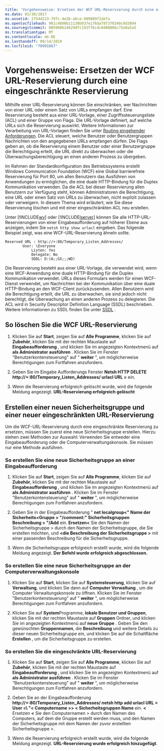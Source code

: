 ```yaml
---
title: 'Vorgehensweise: Ersetzen der WCF URL-Reservierung durch eine eingeschränkte Reservierung'
ms.date: 03/30/2017
ms.assetid: 2754d223-79fc-4e2b-a6ce-989889f2abfa
ms.openlocfilehash: 981c4890b11130b937e176da78f378340c0d3894
ms.sourcegitcommit: 005980b14629dfc193ff6cdc040800bc75e0a5a5
ms.translationtype: MT
ms.contentlocale: de-DE
ms.lasthandoff: 09/14/2019
ms.locfileid: "70991667"
---
```

# <a name="how-to-replace-the-wcf-url-reservation-with-a-restricted-reservation"></a>Vorgehensweise: Ersetzen der WCF URL-Reservierung durch eine eingeschränkte Reservierung
Mithilfe einer URL-Reservierung können Sie einschränken, wer Nachrichten von einer URL oder einem Satz von URLs empfangen darf. Eine Reservierung besteht aus einer URL-Vorlage, einer Zugriffssteuerungsliste (ACL) und einer Gruppe von Flags. Die URL-Vorlage definiert, auf welche URLs sich die Reservierung auswirkt. Weitere Informationen zur Verarbeitung von URL-Vorlagen finden Sie unter [Routing eingehender Anforderungen](https://go.microsoft.com/fwlink/?LinkId=136764). Die ACL steuert, welche Benutzer oder Benutzergruppen Nachrichten von den angegebenen URLs empfangen dürfen. Die Flags geben an, ob die Reservierung einem Benutzer oder einer Benutzergruppe die Berechtigung erteilt, die URL direkt zu überwachen oder die Überwachungsberechtigung an einen anderen Prozess zu übergeben.  
  
 Im Rahmen der Standardkonfiguration des Betriebssystems erstellt Windows Communication Foundation (WCF) eine Global barrierefreie Reservierung für Port 80, um allen Benutzern das Ausführen von Anwendungen zu ermöglichen, die eine duale HTTP-Bindung für die Duplex Kommunikation verwenden. Da die ACL bei dieser Reservierung allen Benutzern zur Verfügung steht, können Administratoren die Berechtigung, eine URL oder einen Satz von URLs zu überwachen, nicht explizit zulassen oder verweigern. In diesem Thema wird erläutert, wie Sie diese Reservierung löschen und mit einer eingeschränkten ACL neu erstellen.  
  
 Unter [!INCLUDE[wv](../../../../includes/wv-md.md)] oder [!INCLUDE[lserver](../../../../includes/lserver-md.md)] können Sie alle HTTP-URL-Reservierungen von einer Eingabeaufforderung auf höherer Ebene aus anzeigen, indem Sie `netsh http show urlacl` eingeben.  Das folgende Beispiel zeigt, was eine WCF-URL-Reservierung ähneln sollte.  

```
Reserved URL : http://+:80/Temporary_Listen_Addresses/  
        User: \Everyone  
            Listen: Yes  
            Delegate: No  
            SDDL: D:(A;;GX;;;WD)  
```

 Die Reservierung besteht aus einer URL-Vorlage, die verwendet wird, wenn eine WCF-Anwendung eine duale HTTP-Bindung für die Duplex Kommunikation verwendet. URLs dieses Formulars werden für einen WCF-Dienst verwendet, um Nachrichten bei der Kommunikation über eine duale HTTP-Bindung an den WCF-Client zurückzusenden. Allen Benutzern wird die Berechtigung erteilt, die URL zu überwachen, sie sind jedoch nicht berechtigt, die Überwachung an einen anderen Prozess zu delegieren. Die ACL wird in Security Descriptor Definition Language (SSDL) beschrieben. Weitere Informationen zu SSDL finden Sie unter [SSDL](https://go.microsoft.com/fwlink/?LinkId=136789) .  
  
## <a name="to-delete-the-wcf-url-reservation"></a>So löschen Sie die WCF URL-Reservierung  
  
1. Klicken Sie auf **Start**, zeigen Sie auf **Alle Programme**, klicken Sie auf **Zubehör**, klicken Sie mit der rechten Maustaste auf **Eingabeaufforderung** , und klicken Sie im angezeigten Kontextmenü auf **als Administrator ausführen** . Klicken Sie im Fenster "Benutzerkontensteuerung" auf " **weiter** ", um möglicherweise Berechtigungen zum Fortfahren anzufordern.  
  
2. Geben Sie im Eingabe Aufforderungs Fenster **Netsh HTTP DELETE http://+:80/Temporary_Listen_Addresses/ urlacl URL =** ein.  
  
3. Wenn die Reservierung erfolgreich gelöscht wurde, wird die folgende Meldung angezeigt. **URL-Reservierung erfolgreich gelöscht**  
  
## <a name="creating-a-new-security-group-and-new-restricted-url-reservation"></a>Erstellen einer neuen Sicherheitsgruppe und einer neuer eingeschränkten URL-Reservierung  
 Um die WCF-URL-Reservierung durch eine eingeschränkte Reservierung zu ersetzen, müssen Sie zuerst eine neue Sicherheitsgruppe erstellen. Hierzu stehen zwei Methoden zur Auswahl: Verwenden Sie entweder eine Eingabeaufforderung oder die Computerverwaltungskonsole. Sie müssen nur eine Methode ausführen.  
  
### <a name="to-create-a-new-security-group-from-a-command-prompt"></a>So erstellen Sie eine neue Sicherheitsgruppe an einer Eingabeaufforderung  
  
1. Klicken Sie auf **Start**, zeigen Sie auf **Alle Programme**, klicken Sie auf **Zubehör**, klicken Sie mit der rechten Maustaste auf **Eingabeaufforderung** , und klicken Sie im angezeigten Kontextmenü auf **als Administrator ausführen** . Klicken Sie im Fenster "Benutzerkontensteuerung" auf " **weiter** ", um möglicherweise Berechtigungen zum Fortfahren anzufordern.  
  
2. Geben Sie in der Eingabeaufforderung " **net localgroup\<" Name der Sicherheits\<Gruppe > "/comment:" Sicherheitsgruppen Beschreibung > "/Add** ein. **Ersetzen\<** Sie den Namen der Sicherheitsgruppe > durch den Namen der Sicherheitsgruppe, die Sie erstellen möchten, und  **\<die Beschreibung der Sicherheitsgruppe >** mit einer passenden Beschreibung für die Sicherheitsgruppe.  
  
3. Wenn die Sicherheitsgruppe erfolgreich erstellt wurde, wird die folgende Meldung angezeigt. **Der Befehl wurde erfolgreich abgeschlossen.**  
  
### <a name="to-create-a-new-security-group-from-the-computer-management-console"></a>So erstellen Sie eine neue Sicherheitsgruppe an der Computerverwaltungskonsole  
  
1. Klicken Sie auf **Start**, klicken Sie auf **Systemsteuerung**, klicken Sie auf **Verwaltung**, und klicken Sie dann auf **Computer Verwaltung** , um die Computer Verwaltungskonsole zu öffnen. Klicken Sie im Fenster "Benutzerkontensteuerung" auf " **weiter** ", um möglicherweise Berechtigungen zum Fortfahren anzufordern.  
  
2. Klicken Sie auf **System**Programme, **lokale Benutzer und Gruppen**, klicken Sie mit der rechten Maustaste auf **Gruppen** Ordner, und klicken Sie im angezeigten Kontextmenü auf **neue Gruppe** . Geben Sie den gewünschten **Gruppennamen**, die **Beschreibung** und weitere Details zu dieser neuen Sicherheitsgruppe ein, und klicken Sie auf die Schaltfläche **Erstellen** , um die Sicherheitsgruppe zu erstellen.  
  
### <a name="to-create-the-restricted-url-reservation"></a>So erstellen Sie die eingeschränkte URL-Reservierung  
  
1. Klicken Sie auf **Start**, zeigen Sie auf **Alle Programme**, klicken Sie auf **Zubehör**, klicken Sie mit der rechten Maustaste auf **Eingabeaufforderung** , und klicken Sie im angezeigten Kontextmenü auf **als Administrator ausführen** . Klicken Sie im Fenster "Benutzerkontensteuerung" auf " **weiter** ", um möglicherweise Berechtigungen zum Fortfahren anzufordern.  
  
2. Geben Sie an der Eingabeaufforderung **http://+:80/Temporary_Listen_Addresses/ netsh http add urlacl URL = User =\\ "\< Computername >\> < Sicherheitsgruppen Name** ein. **\<** Ersetzen  **\<** Sie den Computernamen > durch den Namen des Computers, auf dem die Gruppe erstellt werden muss, und den Namen der Sicherheitsgruppe mit dem Namen der zuvor erstellten Sicherheitsgruppe >.  
  
3. Wenn die Reservierung erfolgreich erstellt wurde, wird die folgende Meldung angezeigt. **URL-Reservierung wurde erfolgreich hinzugefügt**.
